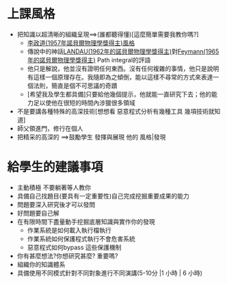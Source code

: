 
# 上課風格

- 把知識以超清晰的組織呈現==>(誰都聽得懂)[這麼簡單需要我教你嗎?] 
  - [李政道(1957年諾貝爾物理學獎得主)風格](https://zh.wikipedia.org/wiki/李政道)
  - 傳說中的神話[LANDAU(1962年的諾貝爾物理學獎得主)](https://en.wikipedia.org/wiki/Lev_Landau)對[Feymann(1965年的諾貝爾物理學獎得主)](https://en.wikipedia.org/wiki/Richard_Feynman) Path integral的評語
  - 他只是解說，他並沒有證明任何東西。沒有任何複雜的事情，他只是說明有這樣一個原理存在。我隨即為之傾倒，能以這樣不尋常的方式來表達一個法則，簡直是個不可思議的奇蹟
  - [希望我及學生都具備]只要給他幾個提示，他就能一直研究下去；他的能力足以使他在很短的時間內涉獵很多領域
- 不是要講各種特殊的高深技術[想想看 惡意程式分析有幾種工具 幾項技術就知道]
- 師父領進門，修行在個人
- 把精采的高深的 ==>鼓勵學生  發揮與展現 他的 風格|發現

# 給學生的建議事項

- 主動積極 不要躺著等人教你
- 具備自己找題目(要具有一定重要性)自己完成挖掘重要成果的能力
- 問題要深入研究後才可以發問
- 好問題要自己解
- 在有限時間下盡量動手挖掘底層知識與實作你的發現
  - 作業系統是如何載入執行檔執行
  - 作業系統如何保護程式執行不會危害系統
  - 惡意程式如何bypass 這些保護機制
- 你有甚麼想法?你想研究甚麼? 重要嗎?
- 組織你的知識體系
- 具備使用不同模式針對不同對象進行不同演講(5-10分 |1 小時 | 6 小時)
